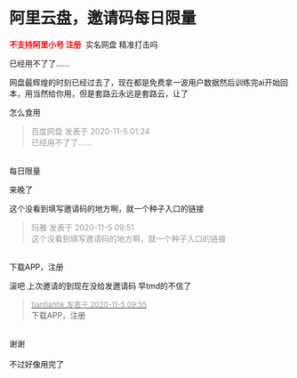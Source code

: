 # 阿里云盘，邀请码每日限量


<font color="Red"><strong>不支持阿里小号 注册</strong></font>&nbsp;&nbsp;实名网盘 精准打击吗 <img src="static/image/smiley/default/lol.gif" smilieid="12" border="0" alt="" />

已经用不了了……

网盘最辉煌的时刻已经过去了，现在都是免费拿一波用户数据然后训练完ai开始回本，用当然给你用，但是套路云永远是套路云，让了

怎么食用

<div class="quote"><blockquote><font color="#999999">百度网盘 发表于 2020-11-5 01:24</font><br />
<font color="#999999">已经用不了了……</font></blockquote></div><br />
每日限量

来晚了

这个没看到填写邀请码的地方啊，就一个种子入口的链接

<div class="quote"><blockquote><font color="#999999">玛雅 发表于 2020-11-5 09:51</font><br />
<font color="#999999">这个没看到填写邀请码的地方啊，就一个种子入口的链接</font></blockquote></div><br />
下载APP，注册

滚吧 上次邀请的到现在没给发邀请码 早tmd的不信了

<div class="quote"><blockquote><font size="2"><a href="https://www.hostloc.com/forum.php?mod=redirect&amp;goto=findpost&amp;pid=9405195&amp;ptid=762574" target="_blank"><font color="#999999">tiantianhk 发表于 2020-11-5 09:55</font></a></font><br />
下载APP，注册</blockquote></div><br />
谢谢<br />
<br />
不过好像用完了<img src="static/image/smiley/default/sad.gif" smilieid="2" border="0" alt="" />
